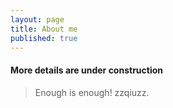 ```yaml
---
layout: page
title: About me
published: true
---
```

#### More details are under construction
>Enough is enough!
 zzqiuzz.
